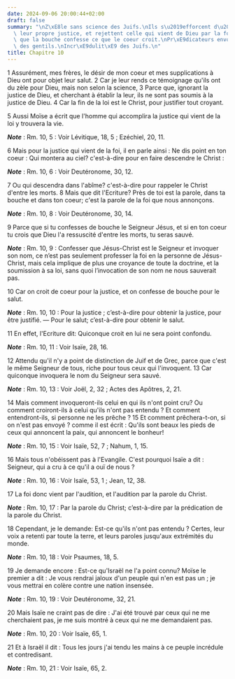 ```yaml
---
date: 2024-09-06 20:00:44+02:00
draft: false
summary: "\nZ\xE8le sans science des Juifs.\nIls s\u2019efforcent d\u2019\xE9tablir\
  \ leur propre justice, et rejettent celle qui vient de Dieu par la foi.\nIl faut\
  \ que la bouche confesse ce que le coeur croit.\nPr\xE9dicateurs envoy\xE9s.\nElection\
  \ des gentils.\nIncr\xE9dulit\xE9 des Juifs.\n"
title: Chapitre 10
---
```





1 Assurément, mes frères, le désir de mon coeur et mes supplications à Dieu ont pour objet leur salut. 2 Car je leur rends ce témoignage qu'ils ont du zèle pour Dieu, mais non selon la science, 3 Parce que, ignorant la justice de Dieu, et cherchant à établir la leur, ils ne sont pas soumis à la justice de Dieu. 4 Car la fin de la loi est le Christ, pour justifier tout croyant.


5 Aussi Moïse a écrit que l'homme qui accomplira la justice qui vient de la loi y trouvera la vie.

***Note*** :  Rm. 10, 5 : Voir Lévitique, 18, 5 ; Ezéchiel, 20, 11.

6 Mais pour la justice qui vient de la foi, il en parle ainsi : Ne dis point en ton coeur : Qui montera au ciel? c'est-à-dire pour en faire descendre le Christ :

***Note*** :  Rm. 10, 6 : Voir Deutéronome, 30, 12.

7 Ou qui descendra dans l'abîme? c'est-à-dire pour rappeler le Christ d'entre les morts. 8 Mais que dit l'Ecriture? Près de toi est la parole, dans ta bouche et dans ton coeur; c'est la parole de la foi que nous annonçons.

***Note*** :  Rm. 10, 8 : Voir Deutéronome, 30, 14.

9 Parce que si tu confesses de bouche le Seigneur Jésus, et si en ton coeur tu crois que Dieu l'a ressuscité d'entre les morts, tu seras sauvé.

***Note*** :  Rm. 10, 9 : Confesser que Jésus-Christ est le Seigneur et invoquer son nom, ce n’est pas seulement professer la foi en la personne de Jésus-Christ, mais cela implique de plus une croyance de toute la doctrine, et la soumission à sa loi, sans quoi l’invocation de son nom ne nous sauverait pas.

10 Car on croit de coeur pour la justice, et on confesse de bouche pour le salut.

***Note*** :  Rm. 10, 10 : Pour la justice ; c’est-à-dire pour obtenir la justice, pour être justifié. ― Pour le salut; c’est-à-dire pour obtenir le salut.

11 En effet, l'Ecriture dit: Quiconque croit en lui ne sera point confondu.

***Note*** :  Rm. 10, 11 : Voir Isaïe, 28, 16.

12 Attendu qu'il n'y a point de distinction de Juif et de Grec, parce que c'est le même Seigneur de tous, riche pour tous ceux qui l'invoquent. 13 Car quiconque invoquera le nom du Seigneur sera sauvé.

***Note*** :  Rm. 10, 13 : Voir Joël, 2, 32 ; Actes des Apôtres, 2, 21.


14 Mais comment invoqueront-ils celui en qui ils n'ont point cru? Ou comment croiront-ils à celui qu'ils n'ont pas entendu ? Et comment entendront-ils, si personne ne les prêche ? 15 Et comment prêchera-t-on, si on n'est pas envoyé ? comme il est écrit : Qu'ils sont beaux les pieds de ceux qui annoncent la paix, qui annoncent le bonheur!

***Note*** :  Rm. 10, 15 : Voir Isaïe, 52, 7 ; Nahum, 1, 15.

16 Mais tous n'obéissent pas à l'Evangile. C'est pourquoi Isaïe a dit : Seigneur, qui a cru à ce qu'il a ouï de nous ?

***Note*** :  Rm. 10, 16 : Voir Isaïe, 53, 1 ; Jean, 12, 38.

17 La foi donc vient par l'audition, et l'audition par la parole du Christ.

***Note*** :  Rm. 10, 17 : Par la parole du Christ; c’est-à-dire par la prédication de la parole du Christ.

18 Cependant, je le demande: Est-ce qu'ils n'ont pas entendu ? Certes, leur voix a retenti par toute la terre, et leurs paroles jusqu'aux extrémités du monde.

***Note*** :  Rm. 10, 18 : Voir Psaumes, 18, 5.

19 Je demande encore : Est-ce qu'Israël ne l'a point connu? Moïse le premier a dit : Je vous rendrai jaloux d'un peuple qui n'en est pas un ; je vous mettrai en colère contre une nation insensée.

***Note*** :  Rm. 10, 19 : Voir Deutéronome, 32, 21.

20 Mais Isaïe ne craint pas de dire : J'ai été trouvé par ceux qui ne me cherchaient pas, je me suis montré à ceux qui ne me demandaient pas.

***Note*** :  Rm. 10, 20 : Voir Isaïe, 65, 1.

21 Et à Israël il dit : Tous les jours j'ai tendu les mains à ce peuple incrédule et contredisant.

***Note*** :  Rm. 10, 21 : Voir Isaïe, 65, 2.

